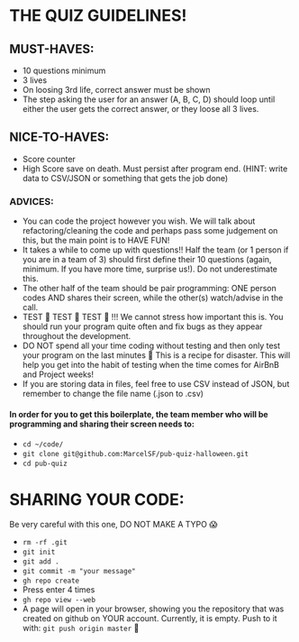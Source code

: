 # THE QUIZ GUIDELINES!

## MUST-HAVES:

- 10 questions minimum
- 3 lives
- On loosing 3rd life, correct answer must be shown
- The step asking the user for an answer (A, B, C, D) should loop until either the user gets the correct answer, or they loose all 3 lives.

## NICE-TO-HAVES:
- Score counter
- High Score save on death. Must persist after program end. (HINT: write data to CSV/JSON or something that gets the job done)

### ADVICES:

- You can code the project however you wish. We will talk about refactoring/cleaning the code and perhaps pass some judgement on this, but the main point is to HAVE FUN!
- It takes a while to come up with questions!! Half the team (or 1 person if you are in a team of 3) should first define their 10 questions (again, minimum. If you have more time, surprise us!). Do not underestimate this.
- The other half of the team should be pair programming: ONE person codes AND shares their screen, while the other(s) watch/advise in the call.
- TEST 👏 TEST 👏 TEST 👏 !!! We cannot stress how important this is. You should run your program quite often and fix bugs as they appear throughout the development.
- DO NOT spend all your time coding without testing and then only test your program on the last minutes 🙈 This is a recipe for disaster. This will help you get into the habit of testing when the time comes for AirBnB and Project weeks!
- If you are storing data in files, feel free to use CSV instead of JSON, but remember to change the file name (.json to .csv)

#### In order for you to get this boilerplate, the team member who will be programming and sharing their screen needs to:
- `cd ~/code/`
- `git clone git@github.com:MarcelSF/pub-quiz-halloween.git`
- `cd pub-quiz`

# SHARING YOUR CODE:
Be very careful with this one, DO NOT MAKE A TYPO 😱

- `rm -rf .git`
- `git init`
- `git add .`
- `git commit -m "your message"`
- `gh repo create`
- Press enter 4 times
- `gh repo view --web`
- A page will open in your browser, showing you the repository that was created on github on YOUR account. Currently, it is empty. Push to it with: `git push origin master` 🎉 

